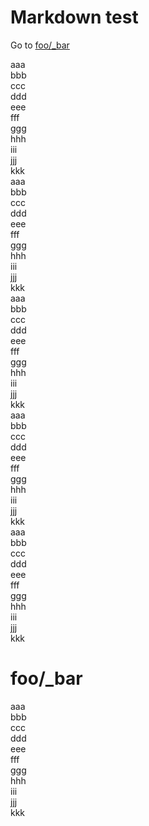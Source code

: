# Markdown test

Go to [foo/_bar](#foo_bar)

aaa<br>
bbb<br>
ccc<br>
ddd<br>
eee<br>
fff<br>
ggg<br>
hhh<br>
iii<br>
jjj<br>
kkk<br>
aaa<br>
bbb<br>
ccc<br>
ddd<br>
eee<br>
fff<br>
ggg<br>
hhh<br>
iii<br>
jjj<br>
kkk<br>
aaa<br>
bbb<br>
ccc<br>
ddd<br>
eee<br>
fff<br>
ggg<br>
hhh<br>
iii<br>
jjj<br>
kkk<br>
aaa<br>
bbb<br>
ccc<br>
ddd<br>
eee<br>
fff<br>
ggg<br>
hhh<br>
iii<br>
jjj<br>
kkk<br>
aaa<br>
bbb<br>
ccc<br>
ddd<br>
eee<br>
fff<br>
ggg<br>
hhh<br>
iii<br>
jjj<br>
kkk

# foo/_bar

aaa<br>
bbb<br>
ccc<br>
ddd<br>
eee<br>
fff<br>
ggg<br>
hhh<br>
iii<br>
jjj<br>
kkk
